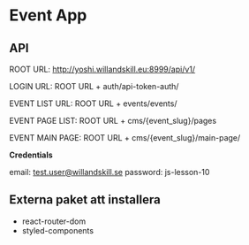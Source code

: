 # Event App

## API

ROOT URL: http://yoshi.willandskill.eu:8999/api/v1/

LOGIN URL: ROOT URL + auth/api-token-auth/

EVENT LIST URL: ROOT URL + events/events/

EVENT PAGE LIST: ROOT URL + cms/{event_slug}/pages

EVENT MAIN PAGE: ROOT URL + cms/{event_slug}/main-page/

**Credentials**

email: test.user@willandskill.se
password: js-lesson-10

## Externa paket att installera

- react-router-dom
- styled-components
